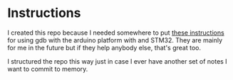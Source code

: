 # Instructions

I created this repo because I needed somewhere to put
[these instructions](./gdb-arduino-sketch) for using gdb with the arduino
platform with and STM32. They are mainly for me in the future but if they help
anybody else, that's great too.

I structured the repo this way just in case I ever have another set of notes
I want to commit to memory.
